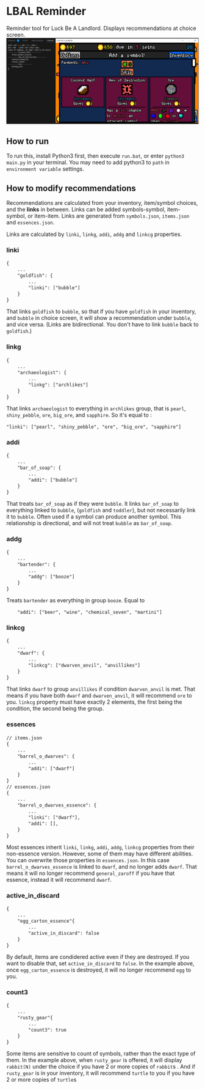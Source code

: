 # LBAL Reminder
Reminder tool for Luck Be A Landlord. Displays recommendations at choice screen.
![demo](test.png)


## How to run
To run this, install Python3 first, then execute `run.bat`, or enter `python3 main.py` in your terminal. You may need to add python3 to `path` in `environment variable` settings.

## How to modify recommendations
Recommendations are calculated from your inventory, item/symbol choices, and the **links** in between. Links can be added symbols-symbol, item-symbol, or item-item. Links are generated from `symbols.json`, `items.json` and `essences.json`. 

Links are calculated by `linki`, `linkg`, `addi`, `addg` and `linkcg` properties.

### linki
```
{
    ...
    "goldfish": {
        ...
        "linki": ["bubble"]
    }
}
```
That links `goldfish` to `bubble`, so that if you have `goldfish` in your inventory, and `bubble` in choice screen, it will show a recommendation under `bubble`, and vice versa. (Links are bidirectional. You don't have to link `bubble` back to `goldfish`.)

### linkg
```
{
    ...
    "archaeologist": {
        ...
        "linkg": ["archlikes"]
    }
}
```
That links `archaeologist` to everything in `archlikes` group, that is `pearl`, `shiny_pebble`, `ore`, `big_ore`, and `sapphire`. So it's equal to :

```
"linki": ["pearl", "shiny_pebble", "ore", "big_ore", "sapphire"]
```

### addi
```
{
    ...
    "bar_of_soap": {
        ...
        "addi": ["bubble"]
    }
}
```
That treats `bar_of_soap` as if they were `bubble`. It links `bar_of_soap` to everything linked to `bubble`, (`goldfish` and `toddler`), but not necessarily link it to `bubble`. Often used if a symbol can produce another symbol. This relationship is directional, and will not treat `bubble` as `bar_of_soap`.

### addg
```
{
    ...
    "bartender": {
        ...
        "addg": ["booze"]
    }
}
```
Treats `bartender` as everything in group `booze`. Equal to 
```
    "addi": ["beer", "wine", "chemical_seven", "martini"]
```

### linkcg
```
{
    ...
    "dwarf": {
        ...
        "linkcg": ["dwarven_anvil", "anvillikes"]
    }
}
```
That links `dwarf` to group `anvillikes` if condition `dwarven_anvil` is met. That means if you have both `dwarf` and `dwarven_anvil`, it will recommend `ore` to you. `linkcg` property must have exactly 2 elements, the first being the condition, the second being the group.

### essences
```
// items.json
{
    ...
    "barrel_o_dwarves": {
        ...
        "addi": ["dwarf"]
    }
}
// essences.json
{
    ...
    "barrel_o_dwarves_essence": {
        ...
        "linki": ["dwarf"],
        "addi": [],
    }
}
```

Most essences inherit `linki`, `linkg`, `addi`, `addg`, `linkcg` properties from their non-essence version. However, some of them may have different abilities. You can overwrite those properties in `essences.json`. In this case `barrel_o_dwarves_essence` is linked to `dwarf`, and no longer adds `dwarf`. That means it will no longer recommend `general_zaroff` if you have that essence, instead it will recommend `dwarf`.

### active_in_discard
```
{
    ...
    "egg_carton_essence"{
        ...
        "active_in_discard": false
    }
}
```

By default, items are condidered active even if they are destroyed. If you want to disable that, set `active_in_discard` to `false`. In the example above,  once `egg_carton_essence` is destroyed, it will no longer recommend `egg` to you.

### count3
```
{
    ...
    "rusty_gear"{
        ...
        "count3": true
    }
}
```
Some items are sensitive to count of symbols, rather than the exact type of them. In the example above, when `rusty_gear` is offered, it will display `rabbit(N)` under the choice if you have 2 or more copies of `rabbit`s . And if `rusty_gear` is in your inventory, it will recommend `turtle` to you if you have 2 or more copies of `turtle`s
